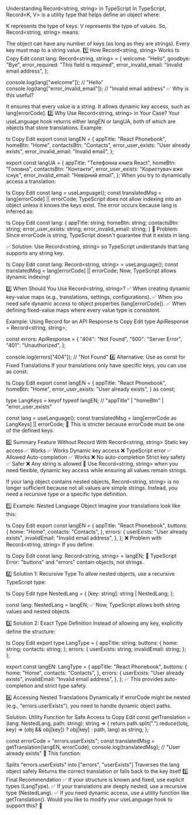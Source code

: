 Understanding Record<string, string> in TypeScript
In TypeScript, Record<K, V> is a utility type that helps define an object where:

K represents the type of keys.
V represents the type of values.
So, Record<string, string> means:

The object can have any number of keys (as long as they are strings).
Every key must map to a string value.
1️⃣ How Record<string, string> Works
ts
Copy
Edit
const lang: Record<string, string> = {
  welcome: "Hello",
  goodbye: "Bye",
  error_required: "This field is required",
  error_invalid_email: "Invalid email address",
};

console.log(lang["welcome"]); // "Hello"
console.log(lang["error_invalid_email"]); // "Invalid email address"
✅ Why is this useful?

It ensures that every value is a string.
It allows dynamic key access, such as lang[errorCode].
2️⃣ Why Use Record<string, string> in Your Case?
Your useLanguage hook returns either langEN or langUA, both of which are objects that store translations.
Example:

ts
Copy
Edit
export const langEN = {
  appTitle: "React Phonebook",
  homeBtn: "Home",
  contactsBtn: "Contacts",
  error_user_exists: "User already exists",
  error_invalid_email: "Invalid email",
};

export const langUA = {
  appTitle: "Телефонна книга React",
  homeBtn: "Головна",
  contactsBtn: "Контакти",
  error_user_exists: "Користувач вже існує",
  error_invalid_email: "Невірний email",
};
When you try to dynamically access a translation:

ts
Copy
Edit
const lang = useLanguage();
const translatedMsg = lang[errorCode] || errorCode;
TypeScript does not allow indexing into an object unless it knows the keys exist.
The error occurs because lang is inferred as:

ts
Copy
Edit
const lang: {
  appTitle: string;
  homeBtn: string;
  contactsBtn: string;
  error_user_exists: string;
  error_invalid_email: string;
}
🔴 Problem: Since errorCode is string, TypeScript doesn't guarantee that it exists in lang.

✅ Solution: Use Record<string, string> so TypeScript understands that lang supports any string key.

ts
Copy
Edit
const lang: Record<string, string> = useLanguage();
const translatedMsg = lang[errorCode] || errorCode;
Now, TypeScript allows dynamic indexing!

3️⃣ When Should You Use Record<string, string>?
✅ When creating dynamic key-value maps (e.g., translations, settings, configurations).
✅ When you need safe dynamic access to object properties (lang[errorCode]).
✅ When defining fixed-value maps where every value type is consistent.

Example: Using Record for an API Response
ts
Copy
Edit
type ApiResponse = Record<string, string>;

const errors: ApiResponse = {
  "404": "Not Found",
  "500": "Server Error",
  "401": "Unauthorized",
};

console.log(errors["404"]); // "Not Found"
4️⃣ Alternative: Use as const for Fixed Translations
If your translations only have specific keys, you can use as const:

ts
Copy
Edit
export const langEN = {
  appTitle: "React Phonebook",
  homeBtn: "Home",
  error_user_exists: "User already exists",
} as const;

type LangKeys = keyof typeof langEN; // "appTitle" | "homeBtn" | "error_user_exists"

const lang = useLanguage();
const translatedMsg = lang[errorCode as LangKeys] || errorCode;
🔹 This is stricter because errorCode must be one of the defined keys.

5️⃣ Summary
Feature	Without Record	With Record<string, string>
Static key access	✅ Works	✅ Works
Dynamic key access	❌ TypeScript error	✅ Allowed
Auto-completion	✅ Works	❌ No auto-completion
Strict key safety	✅ Safer	❌ Any string is allowed
🚀 Use Record<string, string> when you need flexible, dynamic key access while ensuring all values remain strings.


If your lang object contains nested objects, Record<string, string> is no longer sufficient because not all values are simple strings. Instead, you need a recursive type or a specific type definition.

1️⃣ Example: Nested Language Object
Imagine your translations look like this:

ts
Copy
Edit
export const langEN = {
  appTitle: "React Phonebook",
  buttons: {
    home: "Home",
    contacts: "Contacts",
  },
  errors: {
    userExists: "User already exists",
    invalidEmail: "Invalid email address",
  },
};
❌ Problem with Record<string, string>
If you define:

ts
Copy
Edit
const lang: Record<string, string> = langEN;
🔴 TypeScript Error: "buttons" and "errors" contain objects, not strings.

2️⃣ Solution 1: Recursive Type
To allow nested objects, use a recursive TypeScript type:

ts
Copy
Edit
type NestedLang = {
  [key: string]: string | NestedLang;
};

const lang: NestedLang = langEN;
✅ Now, TypeScript allows both string values and nested objects.

3️⃣ Solution 2: Exact Type Definition
Instead of allowing any key, explicitly define the structure:

ts
Copy
Edit
export type LangType = {
  appTitle: string;
  buttons: {
    home: string;
    contacts: string;
  };
  errors: {
    userExists: string;
    invalidEmail: string;
  };
};

export const langEN: LangType = {
  appTitle: "React Phonebook",
  buttons: {
    home: "Home",
    contacts: "Contacts",
  },
  errors: {
    userExists: "User already exists",
    invalidEmail: "Invalid email address",
  },
};
✅ This provides auto-completion and strict type safety.

4️⃣ Accessing Nested Translations Dynamically
If errorCode might be nested (e.g., "errors.userExists"), you need to handle dynamic object paths.

Solution: Utility Function for Safe Access
ts
Copy
Edit
const getTranslation = (lang: NestedLang, path: string): string => {
  return path.split(".").reduce((obj, key) => (obj && obj[key]) ? obj[key] : path, lang) as string;
};

const errorCode = "errors.userExists";
const translatedMsg = getTranslation(langEN, errorCode);
console.log(translatedMsg); // "User already exists"
🔹 This function:

Splits "errors.userExists" into ["errors", "userExists"]
Traverses the lang object safely
Returns the correct translation or falls back to the key itself
5️⃣ Final Recommendation
✅ If your structure is known and fixed, use explicit types (LangType).
✅ If your translations are deeply nested, use a recursive type (NestedLang).
✅ If you need dynamic access, use a utility function like getTranslation().
Would you like to modify your useLanguage hook to support this? 🚀














